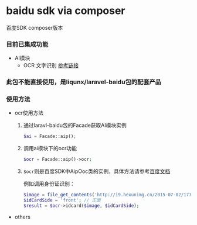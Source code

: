 # baidu sdk via composer

百度SDK composer版本

### 目前已集成功能

- AI模块
  - OCR 文字识别 [参考链接](https://ai.baidu.com/docs#/OCR-API/top)
  
### 此包不能直接使用，是liqunx/laravel-baidu包的配套产品

### 使用方法

- ocr使用方法
    1. 通过laravl-baidu包的Facade获取AI模块实例
        ```php
        $ai = Facade::aip();
        ```
    2. 调用ai模块下的ocr功能
        ```php
        $ocr = Facade::aip()->ocr;
        ```
    3. `$ocr`则是百度SDK中AipOoc类的实例，具体方法请参考[百度文档](https://ai.baidu.com/docs#/OCR-API/top)
        
        例如调用身份证识别：
        ```php
        $image = file_get_contents('http://i9.hexunimg.cn/2015-07-02/177227394.jpg'); // 正面测试图片
        $idCardSide = 'front'; // 正面
        $result = $ocr->idcard($image, $idCardSide);
        ```
        
- others
